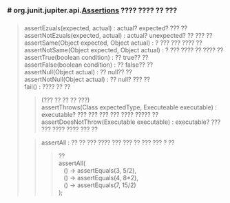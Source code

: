### # org.junit.jupiter.api.<u>Assertions</u> ???? ???? ?? ???
###
>assertEzuals(expected, actual) : actual? expected? ??? ??  
assertNotEzuals(expected, actual) : actual? unexpected? ?? ??? ??  
assertSame(Object expected, Object actual) : ? ??? ??? ???? ??  
assertNotSame(Object expected, Object actual) : ? ??? ???? ?? ???? ??  
assertTrue(boolean condition) : ?? true?? ??  
assertFalse(boolean condition) : ?? false?? ??  
assertNull(Object actual) : ?? null?? ??  
assertNotNull(Object actual) : ?? null? ??? ??  
fail() : ???? ?? ??  
>>(??? ?? ?? ?? ???)  
assertThrows(Class<T> expectedType, Executeable executable) : executable? ??? ??? ??? ??? ???? ????? ??  
assertDoesNotThrow(Executable executable) : executable? ??? ??? ???? ???? ??? ??
>
>> assertAll : ?? ?? ??? ???? ??? ??? ?? ??? ??? ? ??  
>>> ??  
> assertAll(  
> &nbsp;&nbsp; () -> assertEquals(3, 5/2),  
> &nbsp;&nbsp; () -> assertEquals(4, 8*2),  
> &nbsp;&nbsp; () -> assertEquals(7, 15/2)  
> );